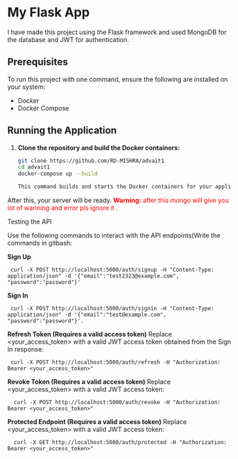 # My Flask App

I have made this project using the Flask framework and used MongoDB for the database and JWT for authentication.

## Prerequisites

To run this project with one command, ensure the following are installed on your system:
- Docker
- Docker Compose

## Running the Application

1. **Clone the repository and build the Docker containers:**

   ```sh
   git clone https://github.com/RD-MISHRA/advait1
   cd advait1
   docker-compose up --build

   This command builds and starts the Docker containers for your application.

After this, your server will be ready.
<span style="color:red">**Warning:** after this  mongo  will give you lot of warining and error pls ignore it .</span>

Testing the API

Use the following commands to interact with the API endpoints(Write the commands in gitbash:

   **Sign Up**
     
     curl -X POST http://localhost:5000/auth/signup -H "Content-Type: application/json" -d '{"email":"test2323@example.com", "password":"password"}'


**Sign In**

     curl -X POST http://localhost:5000/auth/signin -H "Content-Type: application/json" -d '{"email":"test@example.com", "password":"password"}'.



   **Refresh Token (Requires a valid access token)**
         Replace <your_access_token> with a valid JWT access token obtained from the Sign In response:
     
     curl -X POST http://localhost:5000/auth/refresh -H "Authorization: Bearer <your_access_token>"


**Revoke Token (Requires a valid access token)**
         Replace <your_access_token> with a valid JWT access token:
      
      curl -X POST http://localhost:5000/auth/revoke -H "Authorization: Bearer <your_access_token>"



**Protected Endpoint (Requires a valid access token)**
        Replace <your_access_token> with a valid JWT access token:
      
      curl -X GET http://localhost:5000/auth/protected -H "Authorization: Bearer <your_access_token>"

